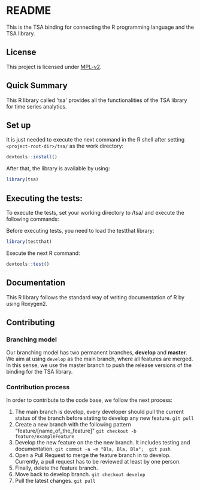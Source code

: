 # README #
This is the TSA binding for connecting the R programming language and the TSA library.

## License
This project is licensed under [MPL-v2](https://www.mozilla.org/en-US/MPL/2.0/).
 
## Quick Summary
This R library called 'tsa' provides all the functionalities of the TSA library for time series analytics.

## Set up
It is just needed to execute the next command in the R shell after setting `<project-root-dir>/tsa/` as the work directory:
```R
devtools::install()
```
After that, the library is available by using:
```R
library(tsa)  
```

## Executing the tests:
To execute the tests, set your working directory to <project-root-dir>/tsa/ and execute the following commands:

Before executing tests, you need to load the testthat library:
```R
library(testthat)  
```

Execute the next R command:
```R
devtools::test()
```

## Documentation
This R library follows the standard way of writing documentation of R by using Roxygen2.

## Contributing

### Branching model
Our branching model has two permanent branches, **develop** and **master**. 
We aim at using `develop` as the main branch, where all features are merged. 
In this sense, we use the master branch to push the release versions of the binding for the TSA library.

### Contribution process
In order to contribute to the code base, we follow the next process:
1. The main branch is develop, every developer should pull the current status of the branch before stating to develop any new feature.
`git pull`
2. Create a new branch with the following pattern "feature/[name_of_the_feature]"
`git checkout -b feature/exampleFeature`
3. Develop the new feature on the the new branch. It includes testing and documentation.
`git commit -a -m "Bla, Bla, Bla";  git push`
4. Open a Pull Request to merge the feature branch in to develop. Currently, a pull request has to be reviewed at least by one person.
5. Finally, delete the feature branch.
6. Move back to develop branch.
`git checkout develop`
7. Pull the latest changes.
`git pull`